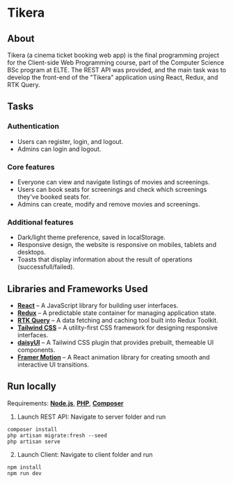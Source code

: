 # Tikera

## About

Tikera (a cinema ticket booking web app) is the final programming project for the Client-side Web Programming course, part of the Computer Science BSc program at ELTE. The REST API was provided, and the main task was to develop the front-end of the "Tikera" application using React, Redux, and RTK Query.

## Tasks

### Authentication

- Users can register, login, and logout.
- Admins can login and logout.

### Core features

- Everyone can view and navigate listings of movies and screenings.
- Users can book seats for screenings and check which screenings they've booked seats for.
- Admins can create, modify and remove movies and screenings.

### Additional features

- Dark/light theme preference, saved in localStorage.
- Responsive design, the website is responsive on mobiles, tablets and desktops.
- Toasts that display information about the result of operations (successfull/failed).

## Libraries and Frameworks Used

- [**React**](https://react.dev/) – A JavaScript library for building user interfaces.
- [**Redux**](https://redux.js.org/) – A predictable state container for managing application state.
- [**RTK Query**](https://redux-toolkit.js.org/rtk-query/overview) – A data fetching and caching tool built into Redux Toolkit.
- [**Tailwind CSS**](https://tailwindcss.com/) – A utility-first CSS framework for designing responsive interfaces.
- [**daisyUI**](https://daisyui.com/) – A Tailwind CSS plugin that provides prebuilt, themeable UI components.
- [**Framer Motion**](https://motion.dev/) – A React animation library for creating smooth and interactive UI transitions.

## Run locally

Requirements: [**Node.js**](https://nodejs.org/), [**PHP**](https://www.php.net/), [**Composer**](https://getcomposer.org/)

1. Launch REST API: Navigate to server folder and run

```
composer install
php artisan migrate:fresh --seed
php artisan serve
```

2. Launch Client: Navigate to client folder and run

```
npm install
npm run dev
```

